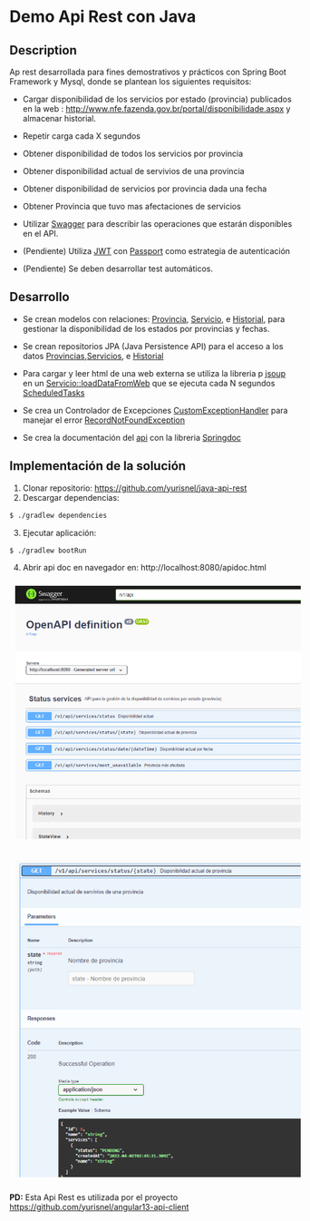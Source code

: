 # Demo Api Rest con Java


## Description

Ap rest desarrollada para fines demostrativos y prácticos con Spring Boot Framework y Mysql, donde se plantean los siguientes requisitos:

- Cargar disponibilidad de los servicios por estado (provincia) publicados en la web : http://www.nfe.fazenda.gov.br/portal/disponibilidade.aspx y almacenar historial.

- Repetir carga cada X segundos

- Obtener disponibilidad de todos los servicios por provincia

- Obtener disponibilidad actual de servivios de una provincia

- Obtener disponibilidad de servicios por provincia dada una fecha

- Obtener Provincia que tuvo mas afectaciones de servicios

- Utilizar [Swagger](https://swagger.io/) para describir las operaciones que estarán disponibles en el API.

- (Pendiente) Utiliza [JWT](http://jwt.io) con [Passport](http://passportjs.org) como estrategia de autenticación

- (Pendiente) Se deben desarrollar test automáticos.

## Desarrollo

- Se crean modelos con relaciones: [Provincia](src/main/java/bz/nimitz/ybr/demo/model/State.java), [Servicio](src/main/java/bz/nimitz/ybr/demo/model/Serv.java), e [Historial](src/main/java/bz/nimitz/ybr/demo/model/History.java), para gestionar la disponibilidad de los estados por provincias y fechas.

- Se crean repositorios JPA (Java Persistence API) para el acceso a los datos [Provincias](src/main/java/bz/nimitz/ybr/demo/repository/StateRepository.java),[Servicios](src/main/java/bz/nimitz/ybr/demo/repository/ServRepository.java), e [Historial](src/main/java/bz/nimitz/ybr/demo/repository/HistoryRepository.java)

- Para cargar y leer html de una web externa se utiliza la libreria p [jsoup](https://jsoup.org/) en un [Servicio::loadDataFromWeb](src/main/java/bz/nimitz/ybr/demo/service/MyService.java) que se ejecuta cada N segundos [ScheduledTasks](src/main/java/bz/nimitz/ybr/demo/ScheduledTasks.java)

- Se crea un Controlador de Excepciones [CustomExceptionHandler](src/main/java/bz/nimitz/ybr/demo/Utils/CustomExceptionHandler.java) para manejar el error [RecordNotFoundException](src/main/java/bz/nimitz/ybr/demo/Utils/RecordNotFoundException.java)

- Se crea la documentación del [api](src/main/java/bz/nimitz/ybr/demo/controller/MyControllerApi.java)  con la libreria [Springdoc](https://springdoc.org/) 


## Implementación de la solución

1. Clonar repositorio: https://github.com/yurisnel/java-api-rest
2. Descargar dependencias:

```bash
$ ./gradlew dependencies
```

3. Ejecutar aplicación:

```bash
$ ./gradlew bootRun
```

4. Abrir api doc en navegador en: http://localhost:8080/apidoc.html

<img
src="preview/api-doc.png"
raw=true
alt=""
style="margin:10px"
/>

<img
src="preview/api-doc-02.png"
raw=true
alt=""
style="margin:10px"
/>

**PD:** Esta Api Rest es utilizada por el proyecto https://github.com/yurisnel/angular13-api-client

